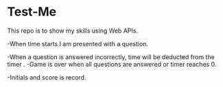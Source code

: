 # Test-Me

This repo is to show my skills using Web APIs. 

-When time starts I am presented with a question.

-When a question is answered incorrectly, time will be deducted from the timer
.
-Game is over when all questions are answered or timer reaches 0. 

-Initials and score is record.

